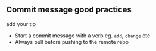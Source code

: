 ## Commit message good practices

add your tip

- Start a commit message with a verb eg. `add`, `change` etc
- Always pull before pushing to the remote repo
